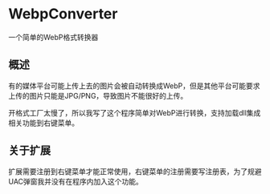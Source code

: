 # WebpConverter
一个简单的WebP格式转换器

## 概述

有的媒体平台可能上传上去的图片会被自动转换成WebP，但是其他平台可能要求上传的图片只能是JPG/PNG，导致图片不能很好的上传。

开格式工厂太慢了，所以我写了这个程序简单对WebP进行转换，支持加载dll集成相关功能到右键菜单。

## 关于扩展

扩展需要注册到右键菜单才能正常使用，右键菜单的注册需要写注册表，为了规避UAC弹窗我并没有在程序内加入这个功能。
